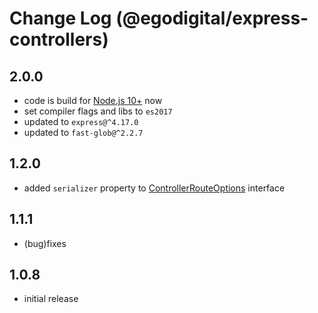 # Change Log (@egodigital/express-controllers)

## 2.0.0

* code is build for [Node.js 10+](https://nodejs.org/dist/latest-v10.x/docs/api/) now
* set compiler flags and libs to `es2017`
* updated to `express@^4.17.0`
* updated to `fast-glob@^2.2.7`

## 1.2.0

* added `serializer` property to [ControllerRouteOptions](https://egodigital.github.io/express-controllers/interfaces/_index_.controllerrouteoptions.html) interface

## 1.1.1

* (bug)fixes

## 1.0.8

* initial release
